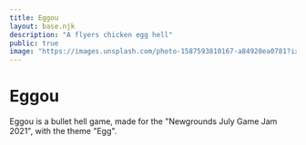 ```yaml
---
title: Eggou
layout: base.njk
description: "A flyers chicken egg hell"
public: true
image: "https://images.unsplash.com/photo-1587593810167-a84920ea0781?ixlib=rb-4.0.3&ixid=M3wxMjA3fDB8MHxzZWFyY2h8NHx8Q2hpY2tlbnxlbnwwfHwwfHx8MA%3D%3D&auto=format&fit=crop&w=600&q=60"
---
```


# Eggou

Eggou is a bullet hell game, made for the "Newgrounds July Game Jam 2021", with
the theme "Egg".
